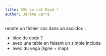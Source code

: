 ```yaml
---
title: CSV is not Dead !
author: Jérôme Carré
---
```


rendre un fichier csv dans un asciidoc :
- bloc de code ?
- avec une table en faisant un simple include
- avec du vega (ligne + map)


